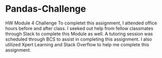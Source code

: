# Pandas-Challenge
HW Module 4 Challenge
To completet this assignment, I attended office hours before and after class. 
I seeked out help from fellow classmates through Slack to complete this Module as well.
A tutoring session was scheduled through BCS to assist in completing this assignment.
I also utilized Xpert Learning and Stack Overflow to help me complete this assignment.

